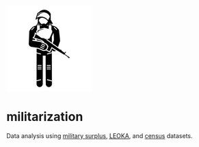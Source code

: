 ![riot police](img/riot-police.svg "Riot Police by Jakob Vogel from The Noun Project")

militarization
==============

Data analysis using [military surplus](https://github.com/TheUpshot/Military-Surplus-Gear), <abbr title="Law Enforcement Officers Killed and Assaulted">[LEOKA](http://www.fbi.gov/about-us/cjis/ucr/leoka/2011)</abbr>, and [census](http://census.gov) datasets.
